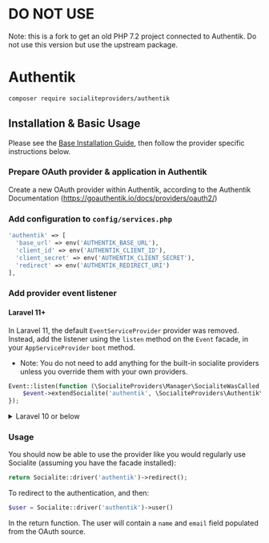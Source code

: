 # DO NOT USE
Note: this is a fork to get an old PHP 7.2 project connected to Authentik. Do not use this version but use the upstream package.

# Authentik

```bash
composer require socialiteproviders/authentik
```

## Installation & Basic Usage

Please see the [Base Installation Guide](https://socialiteproviders.com/usage/),
then follow the provider specific instructions below.

### Prepare OAuth provider & application in Authentik

Create a new OAuth provider within Authentik, according to the Authentik
Documentation (https://goauthentik.io/docs/providers/oauth2/)

### Add configuration to `config/services.php`

```php
'authentik' => [
  'base_url' => env('AUTHENTIK_BASE_URL'),
  'client_id' => env('AUTHENTIK_CLIENT_ID'),
  'client_secret' => env('AUTHENTIK_CLIENT_SECRET'),
  'redirect' => env('AUTHENTIK_REDIRECT_URI')
],
```

### Add provider event listener

#### Laravel 11+

In Laravel 11, the default `EventServiceProvider` provider was removed. Instead, add the listener using the `listen` method on the `Event` facade, in your `AppServiceProvider` `boot` method.

* Note: You do not need to add anything for the built-in socialite providers unless you override them with your own providers.

```php
Event::listen(function (\SocialiteProviders\Manager\SocialiteWasCalled $event) {
    $event->extendSocialite('authentik', \SocialiteProviders\Authentik\Provider::class);
});
```
<details>
<summary>
Laravel 10 or below
</summary>
Configure the package's listener to listen for `SocialiteWasCalled` events.

Add the event to your `listen[]` array in `app/Providers/EventServiceProvider`. See the [Base Installation Guide](https://socialiteproviders.com/usage/) for detailed instructions.

```php
protected $listen = [
    \SocialiteProviders\Manager\SocialiteWasCalled::class => [
        // ... other providers
        \SocialiteProviders\Authentik\AuthentikExtendSocialite::class.'@handle',
    ],
];
```
</details>

### Usage

You should now be able to use the provider like you would regularly use
Socialite (assuming you have the facade installed):

```php
return Socialite::driver('authentik')->redirect();
```

To redirect to the authentication, and then:

```php
$user = Socialite::driver('authentik')->user()
```

In the return function. The user will contain a `name` and `email` field
populated from the OAuth source.
